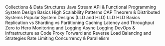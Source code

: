 Collections & Data Structures
Java Stream API & Functional Programming
System Design Basics
High Scalability Patterns
CAP Theorem & Distributed Systems
Popular System Designs (LLD and HLD)
LLD HLD Basics
Replication vs Sharding vs Partitioning
Caching
Latency and Throughput Zero to Hero
Monitoring and Logging
Async Logging
DevOps & Infrastructure as Code
Proxy Forward and Reverse
Load Balancing and Strategies
Rate Limiting
Concurrency & Parallelism
